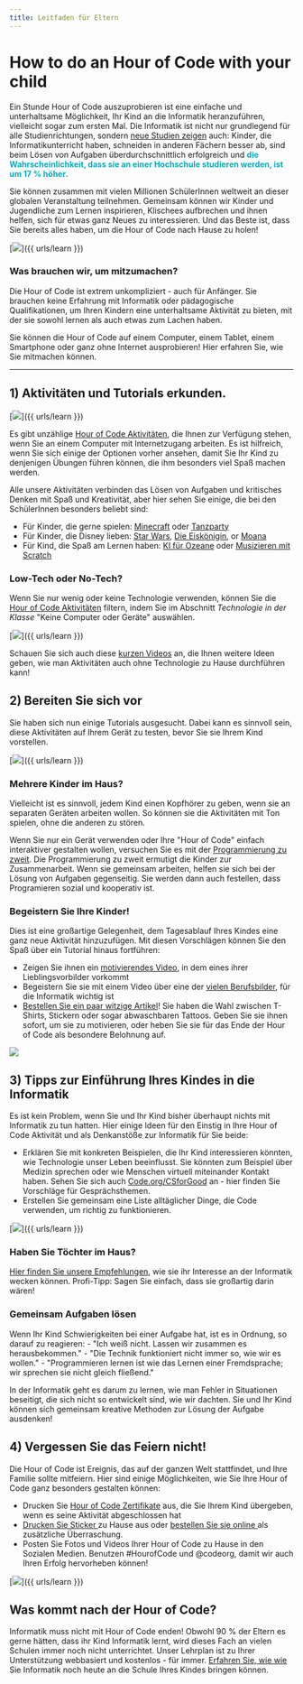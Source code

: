 ```yaml
---
title: Leitfaden für Eltern
---
```


# How to do an Hour of Code with your child
Ein Stunde Hour of Code auszuprobieren ist eine einfache und unterhaltsame Möglichkeit, Ihr Kind an die Informatik heranzuführen, vielleicht sogar zum ersten Mal. Die Informatik ist nicht nur grundlegend für alle Studienrichtungen, sondern <a href="https://medium.com/@codeorg/cs-helps-students-outperform-in-school-college-and-workplace-66dd64a69536">neue Studien zeigen</a> auch: Kinder, die Informatikunterricht haben, schneiden in anderen Fächern besser ab, sind beim Lösen von Aufgaben überdurchschnittlich erfolgreich und <font color="00adbc"><b> die Wahrscheinlichkeit, dass sie an einer Hochschule studieren werden, ist um 17 % höher</b></font>.

Sie können zusammen mit vielen Millionen SchülerInnen weltweit an dieser globalen Veranstaltung teilnehmen. Gemeinsam können wir Kinder und Jugendliche zum Lernen inspirieren, Klischees aufbrechen und ihnen helfen, sich für etwas ganz Neues zu interessieren. Und das Beste ist, dass Sie bereits alles haben, um die Hour of Code nach Hause zu holen!

[<img src="/images/fit-600/Marketing/mother-helping-her-daughter-use-a-laptop-4260325.jpg" />]({{ urls/learn }})

<h3>Was brauchen wir, um mitzumachen?</h3>
Die Hour of Code ist extrem unkompliziert - auch für Anfänger. Sie brauchen keine Erfahrung mit Informatik oder pädagogische Qualifikationen, um Ihren Kindern eine unterhaltsame Aktivität zu bieten, mit der sie sowohl lernen als auch etwas zum Lachen haben.

Sie können die Hour of Code auf einem Computer, einem Tablet, einem Smartphone oder ganz ohne Internet ausprobieren! Hier erfahren Sie, wie Sie mitmachen können.

***

## 1) Aktivitäten und Tutorials erkunden.

[<img src="/images/fit-600/tutorials.png" />]({{ urls/learn }})

Es gibt unzählige <a href="https://hourofcode.com/us/learn">Hour of Code Aktivitäten</a>, die Ihnen zur Verfügung stehen, wenn Sie an einem Computer mit Internetzugang arbeiten. Es ist hilfreich, wenn Sie sich einige der Optionen vorher ansehen, damit Sie Ihr Kind zu denjenigen Übungen führen können, die ihm besonders viel Spaß machen werden.

Alle unsere Aktivitäten verbinden das Lösen von Aufgaben und kritisches Denken mit Spaß und Kreativität, aber hier sehen Sie einige, die bei den SchülerInnen besonders beliebt sind:

- Für Kinder, die gerne spielen: <a href="https://code.org/minecraft">Minecraft</a> oder <a href="https://code.org/dance">Tanzparty</a>
- Für Kinder, die Disney lieben: <a href="https://code.org/starwars">Star Wars</a>, <a href="https://studio.code.org/s/frozen/stage/1/puzzle/1">Die Eiskönigin</a>, or <a href="https://partners.disney.com/hour-of-code?cds&cmp=vanity%7Cnatural%7Cus%7Cmoanahoc%7C">Moana</a>
- Für Kind, die Spaß am Lernen haben: <a href="https://code.org/oceans">KI für Ozeane</a> oder <a href="https://scratch.mit.edu/projects/editor/?tutorial=music&utm_source=codeorg">Musizieren mit Scratch</a>

<h3>Low-Tech oder No-Tech?</h3>
Wenn Sie nur wenig oder keine Technologie verwenden, können Sie die <a href="https://hourofcode.com/us/learn">Hour of Code Aktivitäten</a> filtern, indem Sie im Abschnitt <em>Technologie in der Klasse</em> "Keine Computer oder Geräte" auswählen.

[<img src="/images/fit-500/Marketing/filtering-activities-hoc.jpg" />]({{ urls/learn }})

Schauen Sie sich auch diese <a href="https://www.youtube.com/playlist?list=PLzdnOPI1iJNcpfa4LtbaIl35gqir_5XUu">kurzen Videos</a> an, die Ihnen weitere Ideen geben, wie man Aktivitäten auch ohne Technologie zu Hause durchführen kann!

## 2) Bereiten Sie sich vor
Sie haben sich nun einige Tutorials ausgesucht. Dabei kann es sinnvoll sein, diese Aktivitäten auf Ihrem Gerät zu testen, bevor Sie sie Ihrem Kind vorstellen.

[<img src="/images/fit-600/Marketing/father-and-children-looking-at-a-laptop-4260749.jpg" />]({{ urls/learn }})

<h3>Mehrere Kinder im Haus?</h3>
Vielleicht ist es sinnvoll, jedem Kind einen Kopfhörer zu geben, wenn sie an separaten Geräten arbeiten wollen. So können sie die Aktivitäten mit Ton spielen, ohne die anderen zu stören.

Wenn Sie nur ein Gerät verwenden oder Ihre "Hour of Code" einfach interaktiver gestalten wollen, versuchen Sie es mit der <a href="https://www.youtube.com/watch?v=vgkahOzFH2Q">Programmierung zu zweit</a>. Die Programmierung zu zweit ermutigt die Kinder zur Zusammenarbeit. Wenn sie gemeinsam arbeiten, helfen sie sich bei der Lösung von Aufgaben gegenseitig. Sie werden dann auch festellen, dass Programieren sozial und kooperativ ist.

<h3>Begeistern Sie Ihre Kinder! </h3>
Dies ist eine großartige Gelegenheit, dem Tagesablauf Ihres Kindes eine ganz neue Aktivität hinzuzufügen. Mit diesen Vorschlägen können Sie den Spaß über ein Tutorial hinaus fortführen:

- Zeigen Sie ihnen ein <a href="https://www.youtube.com/playlist?list=PLzdnOPI1iJNcadqJAZnbDYShie4gLZQQJ">motivierendes Video</a>, in dem eines ihrer Lieblingsvorbilder vorkommt
- Begeistern Sie sie mit einem Video über eine der <a href="https://www.youtube.com/playlist?list=PLzdnOPI1iJNfpD8i4Sx7U0y2MccnrNZuP">vielen Berufsbilder</a>, für die Informatik wichtig ist
- <a href="https://store.code.org/">Bestellen Sie ein paar witzige Artikel</a>! Sie haben die Wahl zwischen T-Shirts, Stickern oder sogar abwaschbaren Tattoos. Geben Sie sie ihnen sofort, um sie zu motivieren, oder heben Sie sie für das Ende der Hour of Code als besondere Belohnung auf.

<a href="https://store.code.org/" target="_blank"><img src="/images/fit-500/Marketing/hourofcodestore.jpg"></a>

## 3) Tipps zur Einführung Ihres Kindes in die Informatik

Es ist kein Problem, wenn Sie und Ihr Kind bisher überhaupt nichts mit Informatik zu tun hatten. Hier einige Ideen für den Einstig in Ihre Hour of Code Aktivität und als Denkanstöße zur Informatik für Sie beide:

- Erklären Sie mit konkreten Beispielen, die Ihr Kind interessieren könnten, wie Technologie unser Leben beeinflusst. Sie könnten zum Beispiel über Medizin sprechen oder wie Menschen virtuell miteinander Kontakt haben. Sehen Sie sich auch <a href="https://code.org/csforgood">Code.org/CSforGood</a> an - hier finden Sie Vorschläge für Gesprächsthemen.
- Erstellen Sie gemeinsam eine Liste alltäglicher Dinge, die Code verwenden, um richtig zu funktionieren.

[<img src="/images/fit-600/Marketing/girl-sitting-on-sofa-while-using-tablet-computer-4144035.jpg" />]({{ urls/learn }})

<h3>Haben Sie Töchter im Haus?</h3>
<a href="https://code.org/girls">Hier finden Sie unsere Empfehlungen</a>, wie sie ihr Interesse an der Informatik wecken können. <stark x-id="1">Profi-Tipp</stark>: Sagen Sie einfach, dass sie großartig darin wären!

<h3>Gemeinsam Aufgaben lösen</h3>
Wenn Ihr Kind Schwierigkeiten bei einer Aufgabe hat, ist es in Ordnung, so darauf zu reagieren:
- "Ich weiß nicht. Lassen wir zusammen es herausbekommen."
- "Die Technik funktioniert nicht immer so, wie wir es wollen."
- "Programmieren lernen ist wie das Lernen einer Fremdsprache; wir sprechen sie nicht gleich fließend."

In der Informatik geht es darum zu lernen, wie man Fehler in Situationen beseitigt, die sich nicht so entwickelt sind, wie wir dachten. Sie und Ihr Kind können sich gemeinsam kreative Methoden zur Lösung der Aufgabe ausdenken!


## 4) Vergessen Sie das Feiern nicht!

Die Hour of Code ist Ereignis, das auf der ganzen Welt stattfindet, und Ihre Familie sollte mitfeiern. Hier sind einige Möglichkeiten, wie Sie Ihre Hour of Code ganz besonders gestalten können:

- Drucken Sie <a href="https://staging.code.org/certificates">Hour of Code Zertifikate</a> aus, die Sie Ihrem Kind übergeben, wenn es seine Aktivität abgeschlossen hat
- <a href="https://staging.hourofcode.com/us/promote/resources#stickers">Drucken Sie Sticker </a> zu Hause aus oder <a href="https://store.code.org/"> bestellen Sie sie online </a> als zusätzliche Überraschung.
- Posten Sie Fotos und Videos Ihrer Hour of Code zu Hause in den Sozialen Medien. Benutzen #HourofCode und @codeorg, damit wir auch Ihren Erfolg hervorheben können!

[<img src="/images/fit-600/Marketing/g8TUlHzF.jpeg" />]({{ urls/learn }})

<h2>Was kommt nach der Hour of Code?</h2>

Informatik muss nicht mit Hour of Code enden! Obwohl 90 % der Eltern es gerne hätten, dass ihr Kind Informatik lernt, wird dieses Fach an vielen Schulen immer noch nicht unterrichtet. Unser Lehrplan ist zu Ihrer Unterstützung webbasiert und kostenlos - für immer. <a href="https://code.org/yourschool">Erfahren Sie, wie wie</a> Sie Informatik noch heute an die Schule Ihres Kindes bringen können.